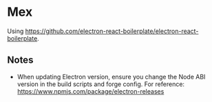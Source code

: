 # Mex

Using https://github.com/electron-react-boilerplate/electron-react-boilerplate.

## Notes

- When updating Electron version, ensure you change the Node ABI version in the build scripts and forge config. For reference: https://www.npmjs.com/package/electron-releases
